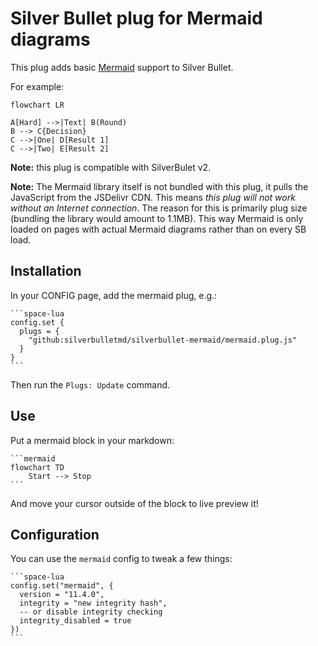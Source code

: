 # Silver Bullet plug for Mermaid diagrams
This plug adds basic [Mermaid](https://mermaid.js.org/) support to Silver Bullet.

For example:

```mermaid
flowchart LR

A[Hard] -->|Text| B(Round)
B --> C{Decision}
C -->|One| D[Result 1]
C -->|Two| E[Result 2]
```

**Note:** this plug is compatible with SilverBulet v2.

**Note:** The Mermaid library itself is not bundled with this plug, it pulls the JavaScript from the JSDelivr CDN. This means _this plug will not work without an Internet connection_. The reason for this is primarily plug size (bundling the library would amount to 1.1MB). This way Mermaid is only loaded on pages with actual Mermaid diagrams rather than on every SB load.

## Installation
In your CONFIG page, add the mermaid plug, e.g.:

    ```space-lua
    config.set {
      plugs = {
        "github:silverbulletmd/silverbullet-mermaid/mermaid.plug.js"
      }
    }
    ```

Then run the `Plugs: Update` command.


## Use

Put a mermaid block in your markdown:

    ```mermaid
    flowchart TD
        Start --> Stop
    ```

And move your cursor outside of the block to live preview it!

## Configuration 

You can use the `mermaid` config to tweak a few things:

    ```space-lua
    config.set("mermaid", {
      version = "11.4.0",
      integrity = "new integrity hash",
      -- or disable integrity checking
      integrity_disabled = true
    })
    ```

